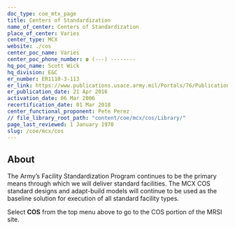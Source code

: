 ```yaml
---
doc_type: coe_mtx_page 
title: Centers of Standardization
name_of_center: Centers of Standardization
place_of_center: Varies
center_type: MCX
website: ./cos
center_poc_name: Varies
center_poc_phone_number: ☎ (---) --------
hq_poc_name: Scott Wick
hq_division: E&C
er_number: ER1110-3-113
er_link: https://www.publications.usace.army.mil/Portals/76/Publications/EngineerRegulations/ER_1110-2-8163.pdf?ver=zccDjH50M11uFXTio2zR7w%3d%3d
er_publication_date: 21 Apr 2016
activation_date: 06 Mar 2006
recertification_date: 01 Mar 2018
center_functional_proponent: Pete Perez
// file_library_root_path: "content/coe/mcx/cos/Library/" 
page_last_reviewed: 1 January 1970 
slug: /coe/mcx/cos
---
```


## About 

The Army’s Facility Standardization Program continues to be the primary means through which we will deliver standard facilities. The MCX COS standard designs and adapt-build models will continue to be used as the baseline solution for execution of all standard facility types.

Select **COS** from the top menu above to go to the COS portion of the MRSI site. 